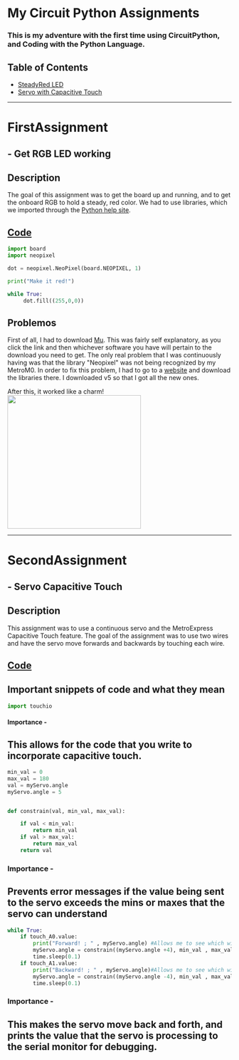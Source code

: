 # My Circuit Python Assignments

### This is my adventure with the first time using CircuitPython, and Coding with the Python Language.

## Table of Contents
* [SteadyRed LED](#FirstAssignment)
* [Servo with Capacitive Touch](#SecondAssignment)
---

# FirstAssignment 
## - Get RGB LED working

## Description
The goal of this assignment was to get the board up and running, and to get the onboard RGB to hold a steady, red color. We had to use libraries, which we imported through the [Python help site](https://circuitpython.org/board/metro_m0_express/).

## [Code](https://github.com/willhk10/Circuitpython3/blob/main/Files/SteadyRed.py)

```python
import board
import neopixel

dot = neopixel.NeoPixel(board.NEOPIXEL, 1)

print("Make it red!")

while True:
     dot.fill((255,0,0))
```

## Problemos
First of all, I had to download [Mu](https://codewith.mu/en/downloadOne). This was fairly self explanatory, as you click the link and then whichever software you have will pertain to the download you need to get. The only real problem that I was continuously having was that the library "Neopixel" was not being recognized by my MetroM0. In order to fix this problem, I had to go to a [website](https://circuitpython.org/libraries) and download the libraries there. I downloaded v5 so that I got all the new ones.

After this, it worked like a charm!
<img src="Pictures/MetroM0.png" width="300px" /> 


-----

# SecondAssignment 
## - Servo Capacitive Touch

## Description
This assignment was to use a continuous servo and the MetroExpress Capacitive Touch feature. The goal of the assignment was to use two wires and have the servo move forwards and backwards by touching each wire.

## [Code](https://github.com/willhk10/Circuitpython3/blob/main/Files/ServoCapacitiveTouch.py)

## Important snippets of code and what they mean
```python
import touchio
```
#### Importance -
This allows for the code that you write to incorporate capacitive touch.
---
```python
min_val = 0
max_val = 180
val = myServo.angle
myServo.angle = 5


def constrain(val, min_val, max_val):

    if val < min_val:
        return min_val
    if val > max_val:
        return max_val
    return val
```
### Importance -
Prevents error messages if the value being sent to the servo exceeds the mins or maxes that the servo can understand
---
```python
while True:
    if touch_A0.value:
        print("Forward! ; " , myServo.angle) #Allows me to see which wire is being touched in the Serial Monitor, and what the value is..
        myServo.angle = constrain((myServo.angle +4), min_val , max_val) # Moves it to 180
        time.sleep(0.1)
    if touch_A1.value:
        print("Backward! ; " , myServo.angle)#Allows me to see which wire is being touched in the Serial Monitor, and what the value is.
        myServo.angle = constrain((myServo.angle -4), min_val , max_val) #Moves it to 0
        time.sleep(0.1)
```
### Importance - 
This makes the servo move back and forth, and prints the value that the servo is processing to the serial monitor for debugging.
---

